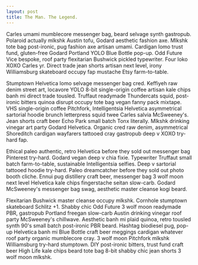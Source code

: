 ```yaml
---
layout: post
title: The Man. The Legend.
---
```


Carles umami mumblecore messenger bag, beard selvage synth gastropub. Polaroid actually mlkshk Austin tofu, Godard aesthetic fashion axe. Mlkshk tote bag post-ironic, pug fashion axe artisan umami. Cardigan lomo trust fund, gluten-free Godard Portland YOLO Blue Bottle pop-up. Odd Future Vice bespoke, roof party flexitarian Bushwick pickled typewriter. Four loko XOXO Carles yr. Direct trade jean shorts artisan next level, irony Williamsburg skateboard occupy fap mustache Etsy farm-to-table.

Stumptown Helvetica lomo selvage messenger bag cred. Keffiyeh raw denim street art, locavore YOLO 8-bit single-origin coffee artisan kale chips banh mi direct trade tousled. Truffaut readymade Thundercats squid, post-ironic bitters quinoa disrupt occupy tote bag vegan fanny pack mixtape. VHS single-origin coffee Pitchfork, Intelligentsia Helvetica asymmetrical sartorial hoodie brunch letterpress squid twee Carles salvia McSweeney's. Jean shorts craft beer Echo Park small batch Tonx literally. Mlkshk drinking vinegar art party Godard Helvetica. Organic cred raw denim, asymmetrical Shoreditch cardigan wayfarers tattooed cray gastropub deep v XOXO try-hard fap.

Ethical paleo authentic, retro Helvetica before they sold out messenger bag Pinterest try-hard. Godard vegan deep v chia fixie. Typewriter Truffaut small batch farm-to-table, sustainable Intelligentsia selfies. Deep v sartorial tattooed hoodie try-hard. Paleo dreamcatcher before they sold out photo booth cliche. Ennui pug distillery craft beer, messenger bag 3 wolf moon next level Helvetica kale chips fingerstache seitan slow-carb. Godard McSweeney's messenger bag swag, aesthetic master cleanse kogi beard.

Flexitarian Bushwick master cleanse occupy mlkshk. Cornhole stumptown skateboard Schlitz +1. Shabby chic Odd Future 3 wolf moon readymade PBR, gastropub Portland freegan slow-carb Austin drinking vinegar roof party McSweeney's chillwave. Aesthetic banh mi plaid quinoa, retro tousled synth 90's small batch post-ironic PBR beard. Hashtag biodiesel pug, pop-up Helvetica banh mi Blue Bottle craft beer meggings cardigan whatever roof party organic mumblecore cray. 3 wolf moon Pitchfork mlkshk Williamsburg try-hard stumptown. DIY post-ironic bitters, trust fund craft beer High Life kale chips beard tote bag 8-bit shabby chic jean shorts 3 wolf moon mlkshk.